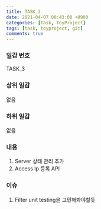 ```yaml
---
title: TASK_3
date: 2021-04-07 00:43:00 +0900
categories: [Task, ToyProject]
tags: [task, toyproject, git]
comments: true
---
```

### 일감 번호
TASK_3

### 상위 일감
없음<br>

### 하위 일감
없음<br>

### 내용
1. Server 상태 관리 추가
2. Access Ip 등록 API

### 이슈
1. Filter unit testing을 고민해봐야할듯

